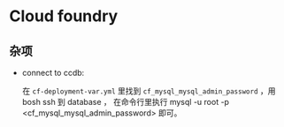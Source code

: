 # Cloud foundry

## 杂项

- connect to ccdb:

  在 `cf-deployment-var.yml` 里找到 `cf_mysql_mysql_admin_password` ，用 bosh ssh 到 database ， 在命令行里执行 mysql -u root -p <cf_mysql_mysql_admin_password> 即可。